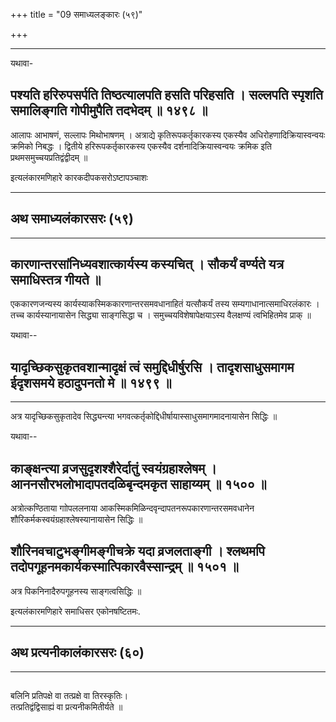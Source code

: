 +++
title = "09 समाध्यलङ्कारः (५९)"

+++


------------------------------------------------------------------------

यथावा-



## पश्यति हरिरुपसर्पति तिष्ठत्यालपति हसति परिहसति । सल्लपति स्पृशति समालिङ्गति गोपीमुपैति तदभेदम् ॥ १४९८ ॥

आलापः आभाषणं, सल्लापः मिथोभाषणम् । अत्राद्ये कृतिरूपकर्तृकारकस्य
एकस्यैव अधिरोहणादिक्रियास्वन्वयः क्रमिको निबद्धः । द्वितीये
हरिरूपकर्तृकारकस्य एकस्यैव दर्शनादिक्रियास्वन्वयः क्रमिक इति
प्रथमसमुच्चयप्रतिद्वंद्वीदम् ॥

इत्यलंकारमणिहारे कारकदीपकसरोऽष्टापञ्चाशः

------------------------------------------------------------------------

## अथ समाध्यलंकारसरः (५९)

------------------------------------------------------------------------

## कारणान्तरसांनिध्यवशात्कार्यस्य कस्यचित् । सौकर्यं वर्ण्यते यत्र समाधिस्तत्र गीयते ॥

एककारणजन्यस्य कार्यस्याकस्मिककारणान्तरसमवधानाहितं यत्सौकर्यं तस्य
सम्यगाधानात्समाधिरलंकारः । तच्च कार्यस्यानायासेन सिद्ध्या साङ्गसिद्धा च
। समुच्चयविशेषापेक्षयाऽस्य वैलक्षण्यं त्वभिहितमेव प्राक् ॥

यथावा--



## यादृच्छिकसुकृतवशान्मादृक्षं त्वं समुद्दिधीर्षुरसि । तादृशसाधुसमागम ईदृशसमये हठादुपनतो मे ॥ १४९९ ॥

------------------------------------------------------------------------

अत्र यादृच्छिकसुकृतादेव सिद्ध्यन्त्या
भगवत्कर्तृकोद्दिधीर्षायास्साधुसमागमादनायासेन सिद्धिः ॥

यथावा--



## काङ्क्षन्त्या व्रजसुदृशश्शैरेर्दातुं स्वयंग्रहाश्लेषम् । आननसौरभलोभादापतदळिबृन्दमकृत साहाय्यम् ॥ १५०० ॥

अत्रोत्कण्ठिताया गाोपललनाया आकस्मिकमिळिन्दवृन्दापतनरूपकारणान्तरसमवधानेन
शौरिकर्मकस्वयंग्रहाश्लेषस्यानायासेन सिद्धिः ॥



## शौरिनवचाटुभङ्गीमङ्गीचक्रे यदा व्रजलताङ्गी । श्लथमपि तदोपगूहनमकार्यकस्मात्पिकारवैस्सान्द्रम् ॥ १५०१ ॥

अत्र पिकनिनादैरुपगूहनस्य साङ्गत्वसिद्धिः ॥

इत्यलंकारमणिहारे समाधिसर एकोनषष्टितमः.

------------------------------------------------------------------------

## अथ प्रत्यनीकालंकारसरः (६०)

------------------------------------------------------------------------

## 

बलिनि प्रतिपक्षे वा तत्प्रक्षे वा तिरस्कृतिः।  
तत्प्रतिद्वंद्विसाह्यं वा प्रत्यनीकमितीर्यते ॥

